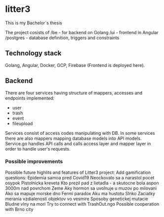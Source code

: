 # litter3
This is my Bachelor`s thesis

The project cosists of 
/be - for backend on Golang
/ui - frontend in Angular
/postgres - database definition, triggers and constraints


## Technology stack
Golang, Angular, Docker, GCP, Firebase (Frontend is deployed here).

## Backend

There are four services having structure of mappers, accesses and endpoints implemented: 
- user
- trash
- event
- fileupload

Services consist of access codes manipulating with DB.
In some services there are also mappers mapping database models into API models.
Service.go handles API calls and calls access layer and mapper layer in order to handle user's requests.




### Possible improvements
Possible future highlits and features of Litter3 project:
Add gamification questions:
    Epidemia samoa pred Covid19
    Neockovalo sa a narastol pocet osypok
    Pistolnicka kreveta
    Kto prezil pad z lietadla - a skutocne bola aspon 3000m nad povrchom Zeme
    Aky hormon sa uvolnuje u muzov po milovani
    Ako sa mapuje morske dno
    Fermi paradox
    Aku ma hustotu Slnko
    Zaciatky merania vzdialenosti objektov vo vesmire
    Sposoby genetickej mutacie
    Bludne vlny na mori
Try to connect with TrashOut.ngo
Possible cooperation with Brno city
